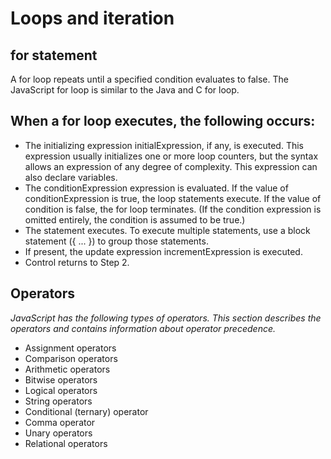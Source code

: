 # Loops and iteration

## for statement
A for loop repeats until a specified condition evaluates to false. The JavaScript for loop is similar to the Java and C for loop.

## When a for loop executes, the following occurs:

* The initializing expression initialExpression, if any, is executed. This expression usually initializes one or more loop counters, but the syntax allows an expression of any degree of complexity. This expression can also declare variables.
* The conditionExpression expression is evaluated. If the value of conditionExpression is true, the loop statements execute. If the value of condition is false, the for loop terminates. (If the condition expression is omitted entirely, the condition is assumed to be true.)
* The statement executes. To execute multiple statements,  use a block statement ({ ... }) to group those statements.
* If present, the update expression incrementExpression is executed.
* Control returns to Step 2.

 ## Operators
*JavaScript has the following types of operators. This section describes the operators and contains information about operator precedence.*

* Assignment operators
* Comparison operators
* Arithmetic operators
* Bitwise operators
* Logical operators
* String operators
* Conditional (ternary) operator
* Comma operator
* Unary operators
* Relational operators




 